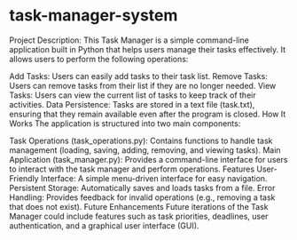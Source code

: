 # task-manager-system
Project Description:
This Task Manager is a simple command-line application built in Python that helps users manage their tasks effectively. It allows users to perform the following operations:

Add Tasks: Users can easily add tasks to their task list.
Remove Tasks: Users can remove tasks from their list if they are no longer needed.
View Tasks: Users can view the current list of tasks to keep track of their activities.
Data Persistence: Tasks are stored in a text file (task.txt), ensuring that they remain available even after the program is closed.
How It Works
The application is structured into two main components:

Task Operations (task_operations.py):
Contains functions to handle task management (loading, saving, adding, removing, and viewing tasks).
Main Application (task_manager.py):
Provides a command-line interface for users to interact with the task manager and perform operations.
Features
User-Friendly Interface: A simple menu-driven interface for easy navigation.
Persistent Storage: Automatically saves and loads tasks from a file.
Error Handling: Provides feedback for invalid operations (e.g., removing a task that does not exist).
Future Enhancements
Future iterations of the Task Manager could include features such as task priorities, deadlines, user authentication, and a graphical user interface (GUI).

